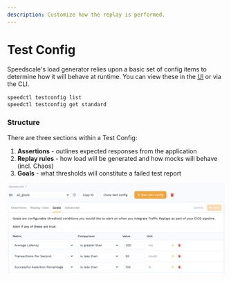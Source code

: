 ```yaml
---
description: Customize how the replay is performed.
---
```


# Test Config

Speedscale's load generator relies upon a basic set of config items to determine how it will behave at runtime. You can view these in the [UI](https://app.speedscale.com/config) or via the CLI.

```bash
speedctl testconfig list
speedctl testconfig get standard
```

### Structure

There are three sections within a Test Config:

1. **Assertions** - outlines expected responses from the application
2. **Replay rules** - how load will be generated and how mocks will behave (incl. Chaos)
3. **Goals** - what thresholds will constitute a failed test report

![Test Configs](./test-config.png)